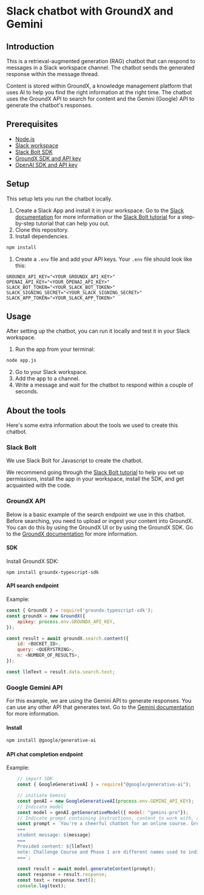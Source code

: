 # Slack chatbot with GroundX and Gemini

## Introduction
This is a retrieval-augmented generation (RAG) chatbot that can respond to messages in a Slack workspace channel. The chatbot sends the generated response within the message thread.

Content is stored within GroundX, a knowledge management platform that uses AI to help you find the right information at the right time. The chatbot uses the GroundX API to search for content and the Gemini (Google) API to generate the chatbot's responses.

## Prerequisites
- [Node.js](https://nodejs.org/en/download/)
- [Slack workspace](https://slack.com/get-started#/create)
- [Slack Bolt SDK](https://api.slack.com/tools/bolt)
- [GroundX SDK and API key](https://www.groundx.ai/)
- [OpenAI SDK and API key](https://platform.openai.com/)


## Setup
This setup lets you run the chatbot locally.

1. Create a Slack App and install it in your workspace. Go to the [Slack documentation](https://api.slack.com) for more information or the [Slack Bolt tutorial](https://slack.dev/bolt-js/tutorial/getting-started) for a step-by-step tutorial that can help you out.
2. Clone this repository.
3. Install dependencies.
```bash
npm install
```
1. Create a `.env` file and add your API keys. Your `.env` file should look like this:
```
GROUNDX_API_KEY="<YOUR_GROUNDX_API_KEY>"
OPENAI_API_KEY="<YOUR_OPENAI_API_KEY>"
SLACK_BOT_TOKEN="<YOUR_SLACK_BOT_TOKEN>"
SLACK_SIGNING_SECRET="<YOUR_SLACK_SIGNING_SECRET>"
SLACK_APP_TOKEN="<YOUR_SLACK_APP_TOKEN>"
```

## Usage
After setting up the chatbot, you can run it locally and test it in your Slack workspace.

1. Run the app from your terminal:
```bash
node app.js
```
2. Go to your Slack workspace.
3. Add the app to a channel.
4. Write a message and wait for the chatbot to respond within a couple of seconds.

## About the tools
Here's some extra information about the tools we used to create this chatbot.

### Slack Bolt
We use Slack Bolt for Javascript to create the chatbot. 

We recommend going through the [Slack Bolt tutorial](https://slack.dev/bolt-js/tutorial/getting-started) to help you set up permissions, install the app in your workspace, install the SDK, and get acquainted with the code.


### GroundX API
Below is a basic example of the search endpoint we use in this chatbot. Before searching, you need to upload or ingest your content into GroundX. You can do this by using the GroundX UI or by using the GroundX SDK. Go to the [GroundX documentation](https://documentation.groundx.ai/docs/welcome) for more information.

#### SDK
Install GroundX SDK:
```
npm install groundx-typescript-sdk
```
#### API search endpoint

Example:
```js
const { GroundX } = require('groundx-typescript-sdk');
const groundX = new GroundX({
    apikey: process.env.GROUNDX_API_KEY,
});

const result = await groundX.search.content({
    id: <BUCKET_ID>,
    query: <QUERYSTRING>,
    n: <NUMBER_OF_RESULTS>,
});

const llmText = result.data.search.text;
```

### Google Gemini API
For this example, we are using the Gemini API to generate responses. You can use any other API that generates text. Go to the [Gemini documentation](https://ai.google.dev/tutorials/node_quickstart) for more information.

#### Install
```bash
npm install @google/generative-ai
```	

#### API chat completion endpoint
Example:
```js
    // import SDK 
    const { GoogleGenerativeAI } = require("@google/generative-ai");

    // initiate Gemini
    const genAI = new GoogleGenerativeAI(process.env.GEMINI_API_KEY);
    // Indicate model
    const model = genAI.getGenerativeModel({ model: "gemini-pro"});
    // Indicate prompt containing instructions, content to work with, and user message
    const prompt = `You're a cheerful chatbot for an online course. Greet the student using their ID: <@${event.user}>. Use the content provided below to generate a response to this student's message. Use emojis in your response. Indicate the sources you've been given, if any. If the provided content is inadequate to respond, answer 'I don't have enough information to answer your question.'.
    ===
    student message: ${message}
    ===
    Provided content: ${llmText}
    note: Challenge Course and Phase 1 are different names used to indicate the first part of the scholarship program.
    ===`;
  
    const result = await model.generateContent(prompt);
    const response = result.response;
    const text = response.text();
    console.log(text);
```